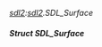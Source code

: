 _[sdl2](../../modules/sdl2/sdl2-module.md):[sdl2](../../modules/sdl2/sdl2-module.md).SDL\_Surface_
##### Struct SDL\_Surface
